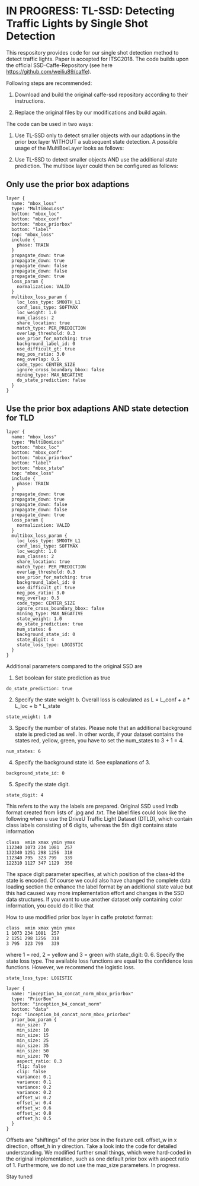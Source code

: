 # IN PROGRESS: TL-SSD: Detecting Traffic Lights by Single Shot Detection
This respository provides code for our single shot detection method to detect traffic lights. Paper is accepted for ITSC2018. The code builds upon the official SSD-Caffe-Repository (see here https://github.com/weiliu89/caffe).

Following steps are recommended:

1. Download and build the original caffe-ssd repository according to their instructions.

2. Replace the original files by our modifications and build again.

The code can be used in two ways:

1. Use TL-SSD only to detect smaller objects with our adaptions in the prior box layer WITHOUT a subsequent state detection. A possible usage of the MultiBoxLayer looks as follows:

2. Use TL-SSD to detect smaller objects AND use the additional state prediction. The multibox layer could then be configured as follows:
## Only use the prior box adaptions
```
layer {
  name: "mbox_loss"
  type: "MultiBoxLoss"
  bottom: "mbox_loc"
  bottom: "mbox_conf"
  bottom: "mbox_priorbox"
  bottom: "label"
  top: "mbox_loss"
  include {
    phase: TRAIN
  }
  propagate_down: true
  propagate_down: true
  propagate_down: false
  propagate_down: false
  propagate_down: true
  loss_param {
    normalization: VALID
  }
  multibox_loss_param {
    loc_loss_type: SMOOTH_L1
    conf_loss_type: SOFTMAX
    loc_weight: 1.0
    num_classes: 2
    share_location: true
    match_type: PER_PREDICTION
    overlap_threshold: 0.3
    use_prior_for_matching: true
    background_label_id: 0
    use_difficult_gt: true
    neg_pos_ratio: 3.0
    neg_overlap: 0.5
    code_type: CENTER_SIZE
    ignore_cross_boundary_bbox: false
    mining_type: MAX_NEGATIVE
    do_state_prediction: false
  }
}

```
## Use the prior box adaptions AND state detection for TLD

```
layer {
  name: "mbox_loss"
  type: "MultiBoxLoss"
  bottom: "mbox_loc"
  bottom: "mbox_conf"
  bottom: "mbox_priorbox"
  bottom: "label"
  bottom: "mbox_state"
  top: "mbox_loss"
  include {
    phase: TRAIN
  }
  propagate_down: true
  propagate_down: true
  propagate_down: false
  propagate_down: false
  propagate_down: true
  loss_param {
    normalization: VALID
  }
  multibox_loss_param {
    loc_loss_type: SMOOTH_L1
    conf_loss_type: SOFTMAX
    loc_weight: 1.0
    num_classes: 2
    share_location: true
    match_type: PER_PREDICTION
    overlap_threshold: 0.3
    use_prior_for_matching: true
    background_label_id: 0
    use_difficult_gt: true
    neg_pos_ratio: 3.0
    neg_overlap: 0.5
    code_type: CENTER_SIZE
    ignore_cross_boundary_bbox: false
    mining_type: MAX_NEGATIVE
    state_weight: 1.0
    do_state_prediction: true
    num_states: 6
    background_state_id: 0
    state_digit: 4
    state_loss_type: LOGISTIC
  }
}

```

Additional parameters compared to the original SSD are

1. Set boolean for state prediction as true

```
do_state_prediction: true

```
2. Specify the state weight b. Overall loss is calculated as L = L_conf + a * L_loc + b * L_state

```
state_weight: 1.0

```
3. Specify the number of states. Please note that an additional background state is predicted as well. In other words, if your dataset contains the states red, yellow, green, you have to set the num_states to 3 + 1 = 4.

```
num_states: 6

```
4. Specify the background state id. See explanations of 3. 
```
background_state_id: 0

```
5. Specify the state digit. 
```
state_digit: 4
```
This refers to the way the labels are prepared. Original SSD used lmdb format created from lists of .jpg and .txt. The label files could look like the following when u use the DriveU Traffic Light Dataset (DTLD), which contain class labels consisting of 6 digits, whereas the 5th digit contains state information

```
class  xmin xmax ymin ymax
112340 1073 234 1081  257
132340 1251 298 1256  318
112340 795  323 799   339
122310 1127 347 1129  350
```
The space digit parameter specifies, at which position of the class-id the state is encoded. Of course we could also have changed the complete data loading section the enhance the label format by an additional state value but this had caused way more implementation effort and changes in the SSD data structures. If you want to use another dataset only containing color information, you could do it like that

How to use modified prior box layer in caffe prototxt format:
```
class  xmin xmax ymin ymax
1 1073 234 1081  257
2 1251 298 1256  318
3 795  323 799   339
```
where 1 = red, 2 = yellow and 3 = green with state_digit: 0.
6. Specify the state loss type. The available loss functions are equal to the confidence loss functions. However, we recommend the logistic loss.
```
state_loss_type: LOGISTIC

```
```
layer {
  name: "inception_b4_concat_norm_mbox_priorbox"
  type: "PriorBox"
  bottom: "inception_b4_concat_norm"
  bottom: "data"
  top: "inception_b4_concat_norm_mbox_priorbox"
  prior_box_param {
    min_size: 7
    min_size: 10
    min_size: 15
    min_size: 25
    min_size: 35
    min_size: 50
    min_size: 70
    aspect_ratio: 0.3
    flip: false
    clip: false
    variance: 0.1
    variance: 0.1
    variance: 0.2
    variance: 0.2
    offset_w: 0.2
    offset_w: 0.4
    offset_w: 0.6
    offset_w: 0.8
    offset_h: 0.5
  }
}
```

Offsets are "shiftings" of the prior box in the feature cell. offset_w in x direction, offset_h in y direction. Take a look into the code for detailed understanding. We modified further small things, which were hard-coded in the original implementation, such as one default prior box with aspect ratio of 1. Furthermore, we do not use the max_size parameters. 
In progress.

Stay tuned
